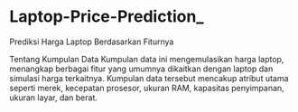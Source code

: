# Laptop-Price-Prediction_

Prediksi Harga Laptop Berdasarkan Fiturnya

Tentang Kumpulan Data
Kumpulan data ini mengemulasikan harga laptop, menangkap berbagai fitur yang umumnya dikaitkan dengan laptop dan simulasi harga terkaitnya. Kumpulan data tersebut mencakup atribut utama seperti merek, kecepatan prosesor, ukuran RAM, kapasitas penyimpanan, ukuran layar, dan berat.
